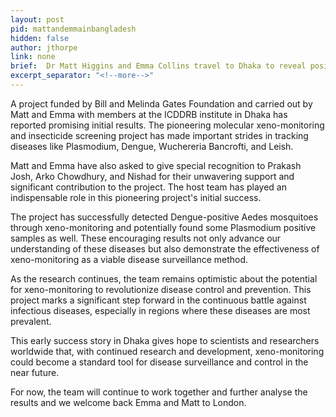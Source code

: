 ```yaml
---
layout: post
pid: mattandemmainbangladesh
hidden: false
author: jthorpe
link: none
brief:  Dr Matt Higgins and Emma Collins travel to Dhaka to reveal positive initial results for Xeno-Monitoring
excerpt_separator: "<!--more-->"
---
```


A project funded by Bill and Melinda Gates Foundation and carried out by Matt and Emma with members at the ICDDRB institute in Dhaka has reported promising initial results. The pioneering molecular xeno-monitoring and insecticide screening project has made important strides in tracking diseases like Plasmodium, Dengue, Wuchereria Bancrofti, and Leish.

Matt and Emma have also asked to give special recognition to Prakash Josh, Arko Chowdhury, and Nishad for their unwavering support and significant contribution to the project. The host team has played an indispensable role in this pioneering project's initial success.

The project has successfully detected Dengue-positive Aedes mosquitoes through xeno-monitoring and potentially found some Plasmodium positive samples as well. These encouraging results not only advance our understanding of these diseases but also demonstrate the effectiveness of xeno-monitoring as a viable disease surveillance method.

As the research continues, the team remains optimistic about the potential for xeno-monitoring to revolutionize disease control and prevention. This project marks a significant step forward in the continuous battle against infectious diseases, especially in regions where these diseases are most prevalent.

This early success story in Dhaka gives hope to scientists and researchers worldwide that, with continued research and development, xeno-monitoring could become a standard tool for disease surveillance and control in the near future.

For now, the team will continue to work together and further analyse the results and we welcome back Emma and Matt to London.
